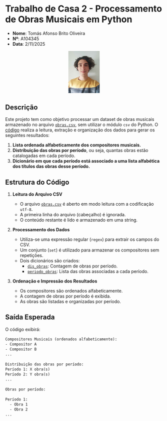 # Trabalho de Casa 2 - Processamento de Obras Musicais em Python

- **Nome**: Tomás Afonso Brito Oliveira  
- **Nº**: A104345  
- **Data**: 2/11/2025

<p align="center">
  <img src="../foto.jpg" alt="Foto do aluno" style="width: 20%;">
</p>

## Descrição
Este projeto tem como objetivo processar um dataset de obras musicais armazenado no arquivo [`obras.csv`](./obras.csv), sem utilizar o módulo `csv` do Python. O [código](./tpc2.py) realiza a leitura, extração e organização dos dados para gerar os seguintes resultados:

1. **Lista ordenada alfabeticamente dos compositores musicais.**
2. **Distribuição das obras por período**, ou seja, quantas obras estão catalogadas em cada período.
3. **Dicionário em que cada período está associado a uma lista alfabética dos títulos das obras desse período.**

## Estrutura do Código
1. **Leitura do Arquivo CSV**
   - O arquivo [`obras.csv`](./obras.csv) é aberto em modo leitura com a codificação `utf-8`.
   - A primeira linha do arquivo (cabeçalho) é ignorada.
   - O conteúdo restante é lido e armazenado em uma string.

2. **Processamento dos Dados**
   - Utiliza-se uma expressão regular (`regex`) para extrair os campos do CSV.
   - Um conjunto (`set`) é utilizado para armazenar os compositores sem repetições.
   - Dois dicionários são criados:
     - [`dis_obras`](./tpc2.py): Contagem de obras por período.
     - [`periodo_obras`](./tpc2.py): Lista das obras associadas a cada período.

3. **Ordenação e Impressão dos Resultados**
   - Os compositores são ordenados alfabeticamente.
   - A contagem de obras por período é exibida.
   - As obras são listadas e organizadas por período.

## Saída Esperada
O código exibirá:

```
Compositores Musicais (ordenados alfabeticamente):
- Compositor A
- Compositor B
...

Distribuição das obras por período:
Período 1: X obra(s)
Período 2: Y obra(s)
...

Obras por período:

Período 1:
  - Obra 1
  - Obra 2
...
```

